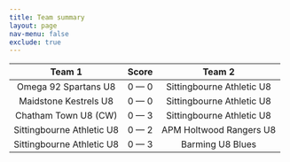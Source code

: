 ```yaml
---
title: Team summary
layout: page
nav-menu: false
exclude: true
---
```




|          Team 1           |    Score    |          Team 2           |
|:-------------------------:|:-----------:|:-------------------------:|
|   Omega 92 Spartans U8    | 0 &mdash; 0 | Sittingbourne Athletic U8 |
|   Maidstone Kestrels U8   | 0 &mdash; 0 | Sittingbourne Athletic U8 |
|   Chatham Town U8 (CW)    | 0 &mdash; 3 | Sittingbourne Athletic U8 |
| Sittingbourne Athletic U8 | 0 &mdash; 2 |  APM Holtwood Rangers U8  |
| Sittingbourne Athletic U8 | 0 &mdash; 3 |     Barming U8 Blues      |

 <br /><br /><br />